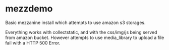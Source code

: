 mezzdemo
========

Basic mezzanine install which attempts to use amazon s3 storages.

Everything works with collectstatic, and with
the css/img/js being served from amazon bucket.
However attempts to use media_library to upload
a file fail with a HTTP 500 Error.


